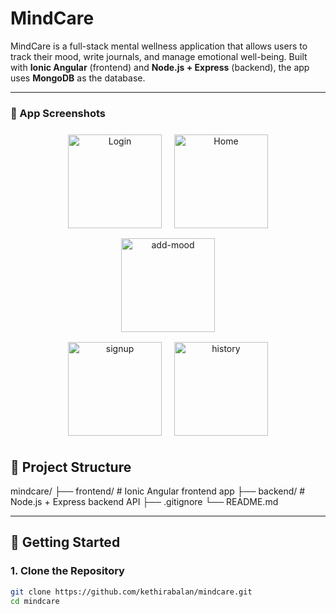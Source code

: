 # MindCare

MindCare is a full-stack mental wellness application that allows users to track their mood, write journals, and manage emotional well-being. Built with **Ionic Angular** (frontend) and **Node.js + Express** (backend), the app uses **MongoDB** as the database.

---

<h3>📸 App Screenshots</h3>

<div align="center">
  <img src="src/assets/images/login.png" alt="Login" width="150" style="margin: 8px;" />
  <img src="src/assets/images/home.png" alt="Home" width="150" style="margin: 8px;" />
  <img src="src/assets/images/add-mood.png" alt="add-mood" width="150" style="margin: 8px;" /><br>
  <img src="src/assets/images/signup.png" alt="signup" width="150" style="margin: 8px;" />
  <img src="src/assets/images/history.png" alt="history" width="150" style="margin: 8px;" />
</div>

## 📁 Project Structure

mindcare/
├── frontend/ # Ionic Angular frontend app
├── backend/ # Node.js + Express backend API
├── .gitignore
└── README.md

---



## 🚀 Getting Started

### 1. Clone the Repository

```bash
git clone https://github.com/kethirabalan/mindcare.git
cd mindcare